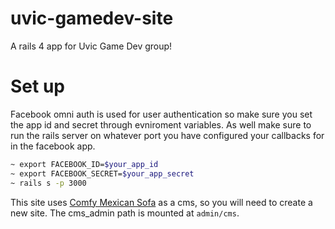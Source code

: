 uvic-gamedev-site
=================
A rails 4 app for Uvic Game Dev group!

Set up
======
Facebook omni auth is used for user authentication so make sure you set the app id and secret through evniroment variables. As well make sure to run the rails server on whatever port you have configured your callbacks for in the facebook app.

``` sh
~ export FACEBOOK_ID=$your_app_id
~ export FACEBOOK_SECRET=$your_app_secret
~ rails s -p 3000
```

This site uses [Comfy Mexican Sofa](https://github.com/comfy/comfortable-mexican-sofa) as a cms, so you will need to create a new site. The cms_admin path is mounted at ``` admin/cms ```.
